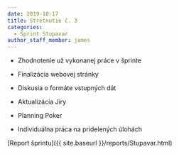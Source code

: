 ```yaml
---
date: 2019-10-17
title: Stretnutie č. 3
categories:
  - Sprint Stupavar
author_staff_member: james
---
```

- Zhodnotenie už vykonanej práce v šprinte

- Finalizácia webovej stránky
- Diskusia o formáte vstupných dát 
- Aktualizácia Jiry
- Planning Poker
- Individuálna práca na pridelených úlohách

[Report šprintu]({{ site.baseurl }}/reports/Stupavar.html)
